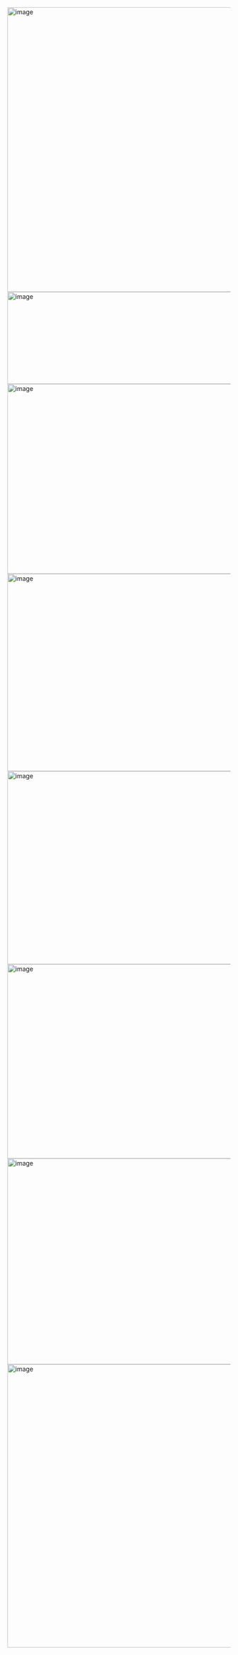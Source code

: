 <img width="1366" height="643" alt="image" src="https://github.com/user-attachments/assets/09911863-da49-47e0-a8c2-205de998418c" />
<img width="1366" height="208" alt="image" src="https://github.com/user-attachments/assets/d52cb373-1e1e-4c73-bc37-b12ceb55d5b6" />
<img width="1366" height="429" alt="image" src="https://github.com/user-attachments/assets/8066cf7c-e045-404b-a94c-903ab8569bc6" />
<img width="1366" height="446" alt="image" src="https://github.com/user-attachments/assets/0575b636-76c2-4267-b384-f15b829e3287" />
<img width="1366" height="436" alt="image" src="https://github.com/user-attachments/assets/a9175008-8ad7-428e-852f-2ae00e76208b" />
<img width="1366" height="439" alt="image" src="https://github.com/user-attachments/assets/61e08ca0-6f7b-42db-ad10-87faee81472d" />
<img width="1366" height="465" alt="image" src="https://github.com/user-attachments/assets/4172490b-56bd-4421-a012-1790e0af59ad" />
<img width="1366" height="640" alt="image" src="https://github.com/user-attachments/assets/a8c97168-27e8-406b-88b9-ac22bdef8913" />
